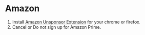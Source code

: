 # Amazon

1. Install [Amazon Unsponsor Extension](https://chromewebstore.google.com/detail/amazon-unsponsor/kfaknphcidikmjhmmfmphghhlcoknflj) for your chrome or firefox.
2. Cancel or Do not sign up for Amazon Prime.
 
